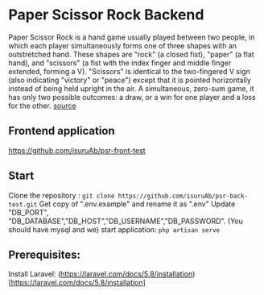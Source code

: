 # Paper Scissor Rock Backend

Paper Scissor Rock is a hand game usually played between two people, in which each player simultaneously forms one of three shapes with an outstretched hand. These shapes are "rock" (a closed fist), "paper" (a flat hand), and "scissors" (a fist with the index finger and middle finger extended, forming a V). "Scissors" is identical to the two-fingered V sign (also indicating "victory" or "peace") except that it is pointed horizontally instead of being held upright in the air. A simultaneous, zero-sum game, it has only two possible outcomes: a draw, or a win for one player and a loss for the other. [source](https://en.wikipedia.org/wiki/Rock_paper_scissors)

## Frontend application

https://github.com/isuruAb/psr-front-test

## Start

Clone the repository : `git clone https://github.com/isuruAb/psr-back-test.git`
Get copy of ".env.example" and rename it as ".env"
Update "DB_PORT", "DB_DATABASE","DB_HOST","DB_USERNAME","DB_PASSWORD". (You should have mysql and we)
start application: `php artisan serve`

## Prerequisites:

Install Laravel: (https://laravel.com/docs/5.8/installation)[https://laravel.com/docs/5.8/installation]
